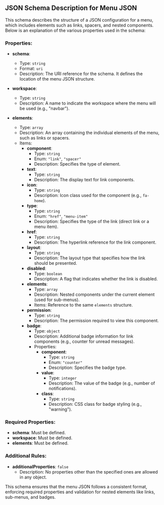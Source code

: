 ## JSON Schema Description for Menu JSON

This schema describes the structure of a JSON configuration for a menu, which includes elements such as links, spacers, and nested components. Below is an explanation of the various properties used in the schema:

### Properties:

- **schema**:

    - Type: `string`
    - Format: `uri`
    - Description: The URI reference for the schema. It defines the location of the menu JSON structure.

- **workspace**:

    - Type: `string`
    - Description: A name to indicate the workspace where the menu will be used (e.g., "navbar").

- **elements**:

    - Type: `array`
    - Description: An array containing the individual elements of the menu, such as links or spacers.
    - Items:
        - **component**:
            - Type: `string`
            - Enum: `"link"`, `"spacer"`
            - Description: Specifies the type of element.
        - **text**:
            - Type: `string`
            - Description: The display text for link components.
        - **icon**:
            - Type: `string`
            - Description: Icon class used for the component (e.g., `fa-home`).
        - **type**:
            - Type: `string`
            - Enum: `"href"`, `"menu-item"`
            - Description: Specifies the type of the link (direct link or a menu item).
        - **href**:
            - Type: `string`
            - Description: The hyperlink reference for the link component.
        - **layout**:
            - Type: `string`
            - Description: The layout type that specifies how the link should be presented.
        - **disabled**:
            - Type: `boolean`
            - Description: A flag that indicates whether the link is disabled.
        - **elements**:
            - Type: `array`
            - Description: Nested components under the current element (used for sub-menus).
            - Items: Reference to the same `elements` structure.
        - **permission**:
            - Type: `string`
            - Description: The permission required to view this component.
        - **badge**:
            - Type: `object`
            - Description: Additional badge information for link components (e.g., counter for unread messages).
            - Properties:
                - **component**:
                    - Type: `string`
                    - Enum: `"counter"`
                    - Description: Specifies the badge type.
                - **value**:
                    - Type: `integer`
                    - Description: The value of the badge (e.g., number of notifications).
                - **class**:
                    - Type: `string`
                    - Description: CSS class for badge styling (e.g., "warning").

### Required Properties:

- **schema**: Must be defined.
- **workspace**: Must be defined.
- **elements**: Must be defined.

### Additional Rules:

- **additionalProperties**: `false`
    - Description: No properties other than the specified ones are allowed in any object.

This schema ensures that the menu JSON follows a consistent format, enforcing required properties and validation for nested elements like links, sub-menus, and badges.

